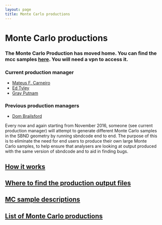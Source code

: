 ```yaml
---
layout: page
title: Monte Carlo productions
---
```




Monte Carlo productions
==================================================================



### The Monte Carlo Production has moved home. You can find the mcc samples [here](https://sbnd-data.fnal.gov/index.html). You will need a vpn to access it.

### Current production manager

-   [Mateus F. Carneiro](mailto:mcarneiro@bnl.gov)
-   [Ed Tyley](mailto:e.tyley@sheffield.ac.uk)
-   [Gray Putnam](mailto:grayputnam@uchicago.edu)

### Previous production managers

-   [Dom Brailsford](mailto:d.brailsford@lancaster.ac.uk)

Every now and again starting from November 2016, someone (see current
production manager) will attempt to generate different Monte Carlo
samples in the SBND geometry by running sbndcode end to end. The purpose
of this is to eliminate the need for end users to produce their own
large Monte Carlo samples, to help ensure that analysers are looking at
output produced with the same version of sbndcode and to aid in finding
bugs.



[How it works](How_it_works.html)
-----------------------------------------------------------------------------



[Where to find the production output files](Where_to_find_the_production_output_files.html)
--------------------------------------------------------------------------------------------------------------------------------------------------------------------



[MC sample descriptions](MC_sample_descriptions.html)
-----------------------------------------------------------------------------------------------------------



[List of Monte Carlo productions](List_of_Monte_Carlo_productions.html)
--------------------------------------------------------------------------------------------------------------------------------------
